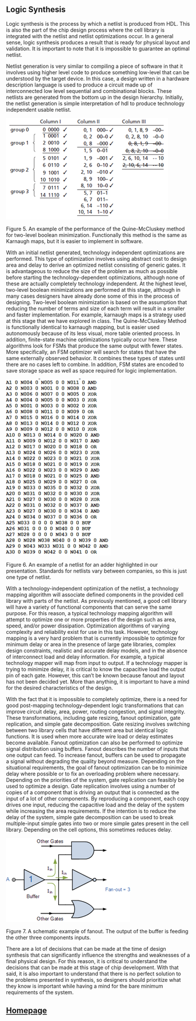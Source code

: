 ## Logic Synthesis

Logic synthesis is the process by which a netlist is produced from HDL. This is also the part of the chip design process where the cell library is integrated with the netlist and netlist optimizations occur. In a general sense, logic synthesis produces a result that is ready for physical layout and validation. It is important to note that it is impossible to guarantee an optimal netlist.

Netlist generation is very similar to compiling a piece of software in that it involves using higher level code to produce something low-level that can be understood by the target device. In this case, a design written in a hardware description language is used to produce a circuit made up of interconnected low level sequential and combinational blocks. These netlists are generated from the bottom up in the design hierarchy. Initially, the netlist generation is simple interpretation of hdl to produce technology independent usable netlist.

![Quine-McCluskey Algorithm](quine.png)

Figure 5. An example of the performance of the Quine-McCluskey method for two-level boolean minimization. Functionally this method is the same as Karnaugh maps, but it is easier to implement in software.

With an initial netlist generated, technology independent optimizations are performed. This type of optimization involves using abstract cost to design area and delay to derive an optimized netlist consisting of generic gates. It is advantageous to reduce the size of the problem as much as possible before starting the technology-dependent optimizations, although none of these are actually completely technology independent. At the highest level, two-level boolean minimizations are performed at this stage, although in many cases designers have already done some of this in the process of designing. Two-level boolean minimization is based on the assumption that reducing the number of terms and size of each term will result in a smaller and faster implementation. For example, karnaugh maps is a strategy used at this stage that we have explored in class. The Quine-McCluskey Method is functionally identical to karnaugh mapping, but is easier used autonomously because of its less visual, more table oriented process. In addition, finite-state machine optimizations typically occur here. These algorithms look for FSMs that produce the same output with fewer states. More specifically, an FSM optimizer will search for states that have the same externally observed behavior. It combines these types of states until there are no cases left to combine. In addition, FSM states are encoded to save storage space as well as space required for logic implementation. 

![netlist](netlist.png)

Figure 6. An example of a netlist for an adder highlighted in our presentation. Standards for netlists vary between companies, so this is just one type of netlist.

With a technology-independent optimization of the netlist, a technology mapping algorithm will associate defined components in the provided cell library with parts of the netlist. As previously mentioned, a good cell library will have a variety of functional components that can serve the same purpose. For this reason, a typical technology mapping algorithm will attempt to optimize one or more properties of the design such as area, speed, and/or power dissipation. Optimization algorithms of varying complexity and reliability exist for use in this task. However, technology mapping is a very hard problem that is currently impossible to optimize for minimum delay or area in the presence of large gate libraries, complex design constraints, realistic and accurate delay models, and in the absence of interconnect load and delay information. For example, a typical technology mapper will map from input to output. If a technology mapper is trying to minimize delay, it is critical to know the capacitive load the output pin of each gate. However, this can’t be known because fanout and layout has not been decided yet. More than anything, it is important to have a mind for the desired characteristics of the design. 

With the fact that it is impossible to completely optimize, there is a need for good post-mapping technology-dependent logic transformations that can improve circuit delay, area, power, routing congestion, and signal integrity. These transformations, including gate resizing, fanout optimization, gate replication, and simple gate decomposition. Gate resizing involves switching between two library cells that have different area but identical logic functions. It is used when more accurate wire load or delay estimates become available. Fanout optimization can also be performed to optimize signal distribution using buffers. Fanout describes the number of inputs that one output can feed. To increase fanout, buffers can be used to propagate a signal without degrading the quality beyond measure. Depending on the situational requirements, the goal of fanout optimization can be to minimize delay where possible or to fix an overloading problem where necessary. Depending on the priorities of the system, gate replication can feasibly be used to optimize a design. Gate replication involves using a number of copies of a component that is driving an output that is connected as the input of a lot of other components. By reproducing a component, each copy drives one input, reducing the capacitive load and the delay of the system while increasing the area requirements. If the intention is to reduce the delay of the system, simple gate decomposition can be used to break multiple-input simple gates into two or more simple gates present in the cell library. Depending on the cell options, this sometimes reduces delay.

![fanout](fanout.png)

Figure 7. A schematic example of fanout. The output of the buffer is feeding the other three components inputs.

There are a lot of decisions that can be made at the time of design synthesis that can significantly influence the strengths and weaknesses of a final physical design. For this reason, it is critical to understand the decisions that can be made at this stage of chip development. With that said, it is also important to understand that there is no perfect solution to the problems presented in synthesis, so designers should prioritize what they know is important while having a mind for the bare minimum requirements of the system. 

## [Homepage](index.md)

